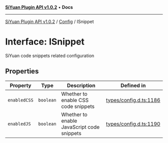 [**SiYuan Plugin API v1.0.2**](../../../README.md) • **Docs**

---

[SiYuan Plugin API v1.0.2](../../../README.md) / [Config](../README.md) / ISnippet

# Interface: ISnippet

SiYuan code snippets related configuration

## Properties

| Property     | Type      | Description                                | Defined in                                                                                       |
| ------------ | --------- | ------------------------------------------ | ------------------------------------------------------------------------------------------------ |
| `enabledCSS` | `boolean` | Whether to enable CSS code snippets        | [types/config.d.ts:1186](https://github.com/siyuan-note/petal/tree/main/types/config.d.ts#L1186) |
| `enabledJS`  | `boolean` | Whether to enable JavaScript code snippets | [types/config.d.ts:1190](https://github.com/siyuan-note/petal/tree/main/types/config.d.ts#L1190) |
